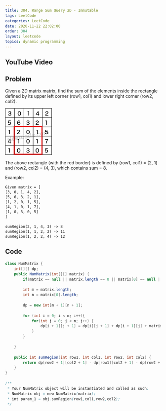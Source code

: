 ```yaml
---
title: 304. Range Sum Query 2D - Immutable
tags: LeetCode
categories: LeetCode
date: 2020-11-22 22:02:00
order: 304
layout: leetcode
topics: dynamic programming
---
```


## YouTube Video

## Problem

Given a 2D matrix matrix, find the sum of the elements inside the rectangle defined by its upper left corner (row1, col1) and lower right corner (row2, col2).

![image tooltip here](./assets/304.png)

The above rectangle (with the red border) is defined by (row1, col1) = (2, 1) and (row2, col2) = (4, 3), which contains sum = 8.

Example:

```
Given matrix = [
[3, 0, 1, 4, 2],
[5, 6, 3, 2, 1],
[1, 2, 0, 1, 5],
[4, 1, 0, 1, 7],
[1, 0, 3, 0, 5]
]

sumRegion(2, 1, 4, 3) -> 8
sumRegion(1, 1, 2, 2) -> 11
sumRegion(1, 2, 2, 4) -> 12
```

## Code

```java
class NumMatrix {
    int[][] dp;
    public NumMatrix(int[][] matrix) {
        if(matrix == null || matrix.length == 0 || matrix[0] == null || matrix[0].length == 0) return;

        int m = matrix.length;
        int n = matrix[0].length;

        dp = new int[m + 1][n + 1];

        for (int i = 0; i < m; i++){
            for(int j = 0; j < n; j++) {
                dp[i + 1][j + 1] = dp[i][j + 1] + dp[i + 1][j] + matrix[i][j] - dp[i][j];
            }
        }

    }

    public int sumRegion(int row1, int col1, int row2, int col2) {
        return dp[row2 + 1][col2 + 1] - dp[row1][col2 + 1] - dp[row2 + 1][col1] + dp[row1][col1];
    }
}

/**
 * Your NumMatrix object will be instantiated and called as such:
 * NumMatrix obj = new NumMatrix(matrix);
 * int param_1 = obj.sumRegion(row1,col1,row2,col2);
 */
```
